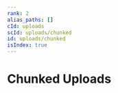 ```yaml
---
rank: 2
alias_paths: []
cId: uploads
scId: uploads/chunked
id: uploads/chunked
isIndex: true
---
```


# Chunked Uploads
